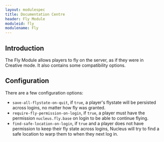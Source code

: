```yaml
---
layout: modulespec
title: Documentation Centre
header: Fly Module
moduleid: fly
modulename: Fly
---
```


## Introduction

The Fly Module allows players to fly on the server, as if they were in Creative mode. It also contains some compatibility options.

## Configuration

There are a few configuration options:

* `save-all-flystate-on-quit`, if `true`, a player's flystate will be persisted across logins, no matter how fly was granted.
* `require-fly-permission-on-login`, if `true`, a player must have the permission `nucleus.fly.base` on login to be able to continue flying.
* `find-safe-location-on-login`, if `true` and a player does not have permission to keep their fly state across logins, 
Nucleus will try to find a safe location to warp them to when they next log in.

